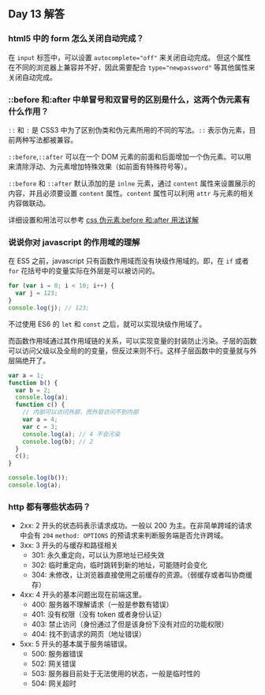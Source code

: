 ## Day 13 解答

### html5 中的 form 怎么关闭自动完成？

在 `input` 标签中，可以设置 `autocomplete="off"` 来关闭自动完成。
但这个属性在不同的浏览器上兼容并不好，因此需要配合 `type="newpassword"` 等其他属性来关闭自动完成。  

### ::before 和:after 中单冒号和双冒号的区别是什么，这两个伪元素有什么作用？

`::` 和 `:` 是 CSS3 中为了区别伪类和伪元素所用的不同的写法。`::` 表示伪元素，目前两种写法都被兼容。

`::before`,`::after` 可以在一个 DOM 元素的前面和后面增加一个伪元素。可以用来清除浮动、为元素增加特殊效果（如前面有特殊符号等）。

`::before` 和 `::after` 默认添加的是 `inlne` 元素，通过 `content` 属性来设置展示的内容，并且必须要设置 `content` 属性。`content` 属性可以利用 `attr` 与元素的相关内容做联动。

详细设置和用法可以参考 [css 伪元素:before 和:after 用法详解](https://www.cnblogs.com/wonyun/p/5807191.html)

### 说说你对 javascript 的作用域的理解

在 ES5 之前，javascript 只有函数作用域而没有块级作用域的。即，在 `if` 或者 `for` 花括号中的变量实际在外层是可以被访问的。

```javascript
for (var i = 0; i < 10; i++) {
  var j = 123;
}
console.log(j); // 123;
```

不过使用 ES6 的 `let` 和 `const` 之后，就可以实现块级作用域了。

而函数作用域通过其作用域链的关系，可以实现变量的封装防止污染。子层的函数可以访问父级以及全局的的变量，但反过来则不行。这样子层函数中的变量就与外层隔绝开了。

```javascript
var a = 1;
function b() {
  var b = 2;
  console.log(a);
  function c() {
    // 内部可以访问外部，而外层访问不到内部
    var a = 4;
    var c = 3;
    console.log(a); // 4 不会污染
    console.log(b); // 2
  }
  c();
}

console.log(b());
console.log(a);
```

### http 都有哪些状态码？

- 2xx: 2 开头的状态码表示请求成功。一般以 200 为主。在非简单跨域的请求中会有 `204` `method: OPTIONS` 的预请求来判断服务端是否允许跨域。
- 3xx: 3 开头的与缓存和路径相关
	- 301: 永久重定向，可以认为原地址已经失效
	- 302: 临时重定向，临时跳转到新的地址，可能随时会变化
	- 304: 未修改，让浏览器直接使用之前缓存的资源。（弱缓存或者叫协商缓存）
- 4xx: 4 开头的基本问题出现在前端这里。
	- 400: 服务器不理解请求（一般是参数有错误）
	- 401: 没有权限（没有 token 或者身份认证）
	- 403: 禁止访问（身份通过了但是该身份下没有对应的功能权限）
	- 404: 找不到请求的网页（地址错误）
- 5xx: 5 开头的基本属于服务端错误。
	- 500: 服务器错误
	- 502: 网关错误
	- 503: 服务器目前处于无法使用的状态，一般是临时性的
	- 504: 网关超时